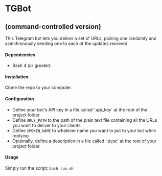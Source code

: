 # TGBot
## (command-controlled version)

This Telegram bot lets you deliver a set of URLs, picking one randomly and asinchronously sending one to each of the updates received.

#### Dependencies

 - Bash 4 (or greater).

#### Installation

Clone the repo to your computer.

#### Configuration

 - Define your bot's API key in a file called '.api_key' at the root of the project folder.
 - Define `URLS_PATH` to the path of the plain text file containing all the URLs you want to deliver to your clients
 - Define `SPOKEN_NAME` to whatever name you want to put to your bot while replying.
 - Optionally, define a description in a file called '.desc' at the root of your project folder.

#### Usage

Simply run the script: `bash run.sh`
